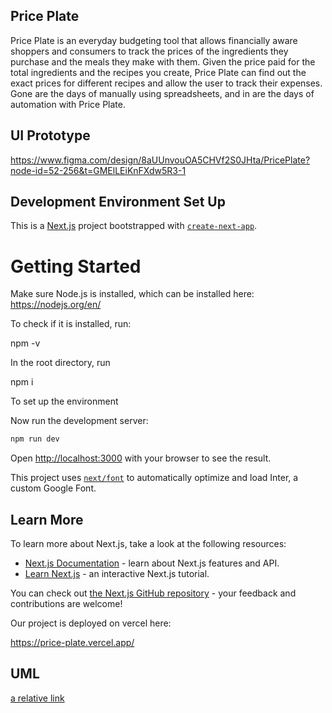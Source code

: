## Price Plate

Price Plate is an everyday budgeting tool that allows financially aware shoppers and consumers to track the prices of the ingredients they purchase and the meals they make with them. Given the price paid for the total ingredients and the recipes you create, Price Plate can find out the exact prices for different recipes and allow the user to track their expenses. Gone are the days of manually using spreadsheets, and in are the days of automation with Price Plate.

## UI Prototype

https://www.figma.com/design/8aUUnvouOA5CHVf2S0JHta/PricePlate?node-id=52-256&t=GMElLEiKnFXdw5R3-1

## Development Environment Set Up

This is a [Next.js](https://nextjs.org/) project bootstrapped with [`create-next-app`](https://github.com/vercel/next.js/tree/canary/packages/create-next-app).

# Getting Started

Make sure Node.js is installed, which can be installed here: https://nodejs.org/en/

To check if it is installed, run:

npm -v

In the root directory, run

npm i

To set up the environment

Now run the development server:

```bash
npm run dev
```

Open [http://localhost:3000](http://localhost:3000) with your browser to see the result.

This project uses [`next/font`](https://nextjs.org/docs/basic-features/font-optimization) to automatically optimize and load Inter, a custom Google Font.

## Learn More

To learn more about Next.js, take a look at the following resources:

- [Next.js Documentation](https://nextjs.org/docs) - learn about Next.js features and API.
- [Learn Next.js](https://nextjs.org/learn) - an interactive Next.js tutorial.

You can check out [the Next.js GitHub repository](https://github.com/vercel/next.js/) - your feedback and contributions are welcome!

Our project is deployed on vercel here:

https://price-plate.vercel.app/

## UML

[a relative link](UML.md)